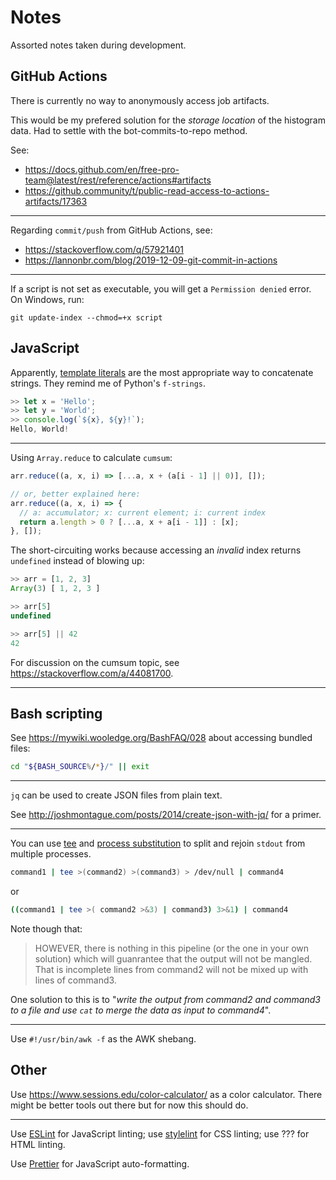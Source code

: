 # Notes

Assorted notes taken during development.

## GitHub Actions

There is currently no way to anonymously access job artifacts.

This would be my prefered solution for the _storage location_ of the histogram data.
Had to settle with the bot-commits-to-repo method.

See:

- <https://docs.github.com/en/free-pro-team@latest/rest/reference/actions#artifacts>
- <https://github.community/t/public-read-access-to-actions-artifacts/17363>

---

Regarding `commit/push` from GitHub Actions, see:

- <https://stackoverflow.com/q/57921401>
- <https://lannonbr.com/blog/2019-12-09-git-commit-in-actions>

---

If a script is not set as executable, you will get a `Permission denied` error.
On Windows, run:

```console
git update-index --chmod=+x script
```

## JavaScript

Apparently, [template literals](https://developer.mozilla.org/en-US/docs/Web/JavaScript/Reference/Template_literals)
are the most appropriate way to concatenate strings.
They remind me of Python's `f-strings`.

```JavaScript
>> let x = 'Hello';
>> let y = 'World';
>> console.log(`${x}, ${y}!`);
Hello, World!
```

---

Using `Array.reduce` to calculate `cumsum`:

```JavaScript
arr.reduce((a, x, i) => [...a, x + (a[i - 1] || 0)], []);

// or, better explained here:
arr.reduce((a, x, i) => {
  // a: accumulator; x: current element; i: current index
  return a.length > 0 ? [...a, x + a[i - 1]] : [x];
}, []);
```

The short-circuiting works because accessing an _invalid_ index
returns `undefined` instead of blowing up:

```JavaScript
>> arr = [1, 2, 3]
Array(3) [ 1, 2, 3 ]

>> arr[5]
undefined

>> arr[5] || 42
42
```

For discussion on the cumsum topic, see <https://stackoverflow.com/a/44081700>.

---

## Bash scripting

See <https://mywiki.wooledge.org/BashFAQ/028> about accessing bundled files:

```bash
cd "${BASH_SOURCE%/*}/" || exit
```

---

`jq` can be used to create JSON files from plain text.

See <http://joshmontague.com/posts/2014/create-json-with-jq/> for a primer.

---

You can use [tee](https://www.gnu.org/software/coreutils/manual/html_node/tee-invocation.html)
and [process substitution](https://www.gnu.org/software/bash/manual/html_node/Process-Substitution.html)
to split and rejoin `stdout` from multiple processes.

```bash
command1 | tee >(command2) >(command3) > /dev/null | command4
```

or

```bash
((command1 | tee >( command2 >&3) | command3) 3>&1) | command4
```

Note though that:

> HOWEVER, there is nothing in this pipeline (or the one in your own solution)
> which will guanrantee that the output will not be mangled.
> That is incomplete lines from command2 will not be mixed up with lines of command3.

One solution to this is to "_write the output from command2 and command3 to a file and_
_use `cat` to merge the data as input to command4_".

---

Use `#!/usr/bin/awk -f` as the AWK shebang.

## Other

Use <https://www.sessions.edu/color-calculator/> as a color calculator.
There might be better tools out there but for now this should do.

---

Use [ESLint](https://eslint.org/) for JavaScript linting;
use [stylelint](https://stylelint.io/) for CSS linting;
use ??? for HTML linting.

Use [Prettier](https://prettier.io/) for JavaScript auto-formatting.
